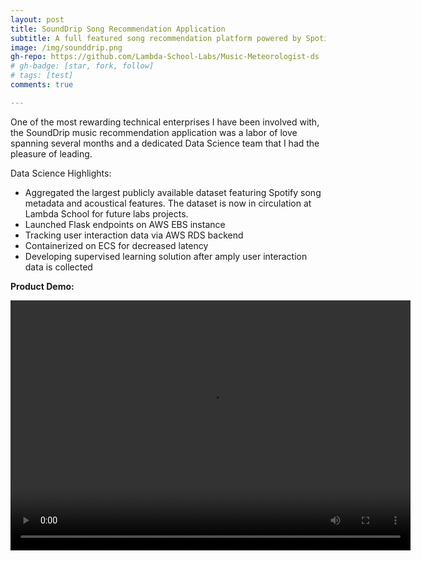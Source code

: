 ```yaml
---
layout: post
title: SoundDrip Song Recommendation Application 
subtitle: A full featured song recommendation platform powered by Spotify
image: /img/sounddrip.png
gh-repo: https://github.com/Lambda-School-Labs/Music-Meteorologist-ds
# gh-badge: [star, fork, follow]
# tags: [test]
comments: true

---
```


One of the most rewarding technical enterprises I have been involved with, the SoundDrip music recommendation application was a labor of love spanning several months and a dedicated Data Science team that I had the pleasure of leading. 

Data Science Highlights:

* Aggregated the largest publicly available dataset featuring Spotify song metadata and acoustical features. The dataset is now in circulation at Lambda School for future labs projects.
* Launched Flask endpoints on AWS EBS instance  
* Tracking user interaction data via AWS RDS backend
* Containerized on ECS for decreased latency
* Developing supervised learning solution after amply user interaction data is collected    


**Product Demo:**

<video src="/img/Labs_20_Sound_Drip_Demo_Video.mp4" width="640" height="400" controls preload></video>

